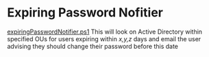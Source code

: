 # Expiring Password Nofitier

[expiringPasswordNotifier.ps1](expiringPasswordNotifier.ps1) This will look on Active Directory within specified OUs for users expiring within *x,y,z* days and email the user advising they should change their password before this date


